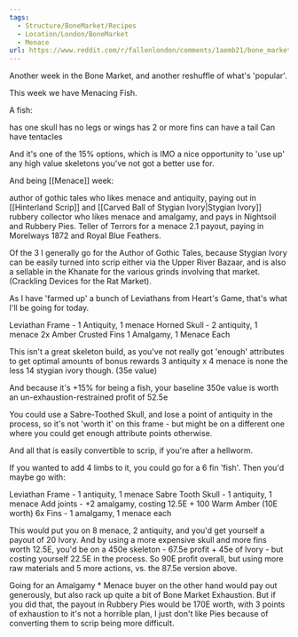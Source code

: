 ```yaml
---
tags:
  - Structure/BoneMarket/Recipes
  - Location/London/BoneMarket
  - Menace
url: https://www.reddit.com/r/fallenlondon/comments/1aemb21/bone_market_recipes_menacing_fish/
---
```

Another week in the Bone Market, and another reshuffle of what's 'popular'.

This week we have Menacing Fish.

A fish:

has one skull
has no legs or wings 
has 2 or more fins
can have a tail 
Can have tentacles

And it's one of the 15% options, which is IMO a nice opportunity to 'use up' any high value skeletons you've not got a better use for. 

And being [[Menace]] week:

author of gothic tales who likes menace and antiquity, paying out in [[Hinterland Scrip]] and [[Carved Ball of Stygian Ivory|Stygian Ivory]]
rubbery collector who likes menace and amalgamy, and pays in Nightsoil and Rubbery Pies. 
Teller of Terrors for a menace 2.1 payout, paying in Morelways 1872 and Royal Blue Feathers. 

Of the 3 I generally go for the Author of Gothic Tales, because Stygian Ivory can be easily turned into scrip either via the Upper River Bazaar, and is also a sellable in the Khanate for the various grinds involving that market. (Crackling Devices for the Rat Market). 

As I have 'farmed up' a bunch of Leviathans from Heart's Game, that's what I'll be going for today.

Leviathan Frame - 1 Antiquity, 1 menace
Horned Skull - 2 antiquity, 1 menace
2x Amber Crusted Fins 1 Amalgamy, 1 Menace Each

This isn't a great skeleton build, as you've not really got 'enough' attributes to get optimal amounts of bonus rewards 3 antiquity x 4 menace is none the less 14 stygian ivory though. (35e value)

And because it's +15% for being a fish, your baseline 350e value is worth an un-exhaustion-restrained profit of 52.5e

You could use a Sabre-Toothed Skull, and lose a point of antiquity in the process, so it's not 'worth it' on this frame - but might be on a different one where you could get enough attribute points otherwise. 

And all that is easily convertible to scrip, if you're after a hellworm.

If you wanted to add 4 limbs to it, you could go for a 6 fin 'fish'. Then you'd maybe go with:

Leviathan Frame - 1 antiquity, 1 menace
Sabre Tooth Skull - 1 antiquity, 1 menace
Add joints - +2 amalgamy, costing 12.5E + 100 Warm Amber (10E worth) 
6x Fins - 1 amalgamy, 1 menace each

This would put you on 8 menace, 2 antiquity, and you'd get yourself a payout of 20 Ivory. And by using a more expensive skull and more fins worth 12.5E, you'd be on a 450e skeleton - 67.5e profit + 45e of Ivory - but costing yourself 22.5E in the process. So 90E profit overall, but using more raw materials and 5 more actions, vs. the 87.5e version above. 

Going for an Amalgamy * Menace buyer on the other hand would pay out generously, but also rack up quite a bit of Bone Market Exhaustion. But if you did that, the payout in Rubbery Pies would be 170E worth, with 3 points of exhaustion to it's not a horrible plan, I just don't like Pies because of converting them to scrip being more difficult.